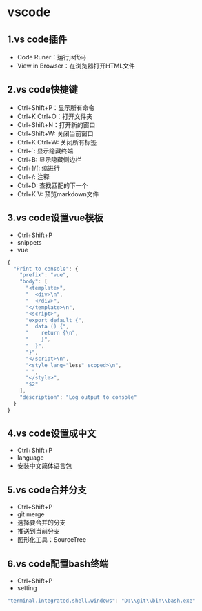 # vscode

## 1.vs code插件

- Code Runer：运行js代码
- View in Browser：在浏览器打开HTML文件

## 2.vs code快捷键

- Ctrl+Shift+P：显示所有命令
- Ctrl+K Ctrl+O：打开文件夹
- Ctrl+Shift+N：打开新的窗口
- Ctrl+Shift+W: 关闭当前窗口
- Ctrl+K Ctrl+W: 关闭所有标签
- Ctrl+`: 显示隐藏终端
- Ctrl+B: 显示隐藏侧边栏
- Ctrl+]/[: 缩进行
- Ctrl+/: 注释
- Ctrl+D: 查找匹配的下一个
- Ctrl+K V: 预览markdown文件

## 3.vs code设置vue模板

- Ctrl+Shift+P
- snippets
- vue

```js
{
  "Print to console": {
    "prefix": "vue",
    "body": [
      "<template>",
      "  <div>\n",
      "  </div>",
      "</template>\n",
      "<script>",
      "export default {",
      "  data () {",
      "    return {\n",
      "    }",
      "  }",
      "}",
      "</script>\n",
      "<style lang="less" scoped>\n",
      " ",
      "</style>",
      "$2"
    ],
    "description": "Log output to console"
  }
}
```

## 4.vs code设置成中文

- Ctrl+Shift+P
- language
- 安装中文简体语言包

## 5.vs code合并分支

- Ctrl+Shift+P
- git merge
- 选择要合并的分支
- 推送到当前分支
- 图形化工具：SourceTree

## 6.vs code配置bash终端

- Ctrl+Shift+P
- setting

```js
"terminal.integrated.shell.windows": "D:\\git\\bin\\bash.exe"
```
